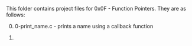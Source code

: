 This folder contains project files for 0x0F - Function Pointers.
They are as follows:

0) 0-print_name.c - prints a name using a callback function

1)

